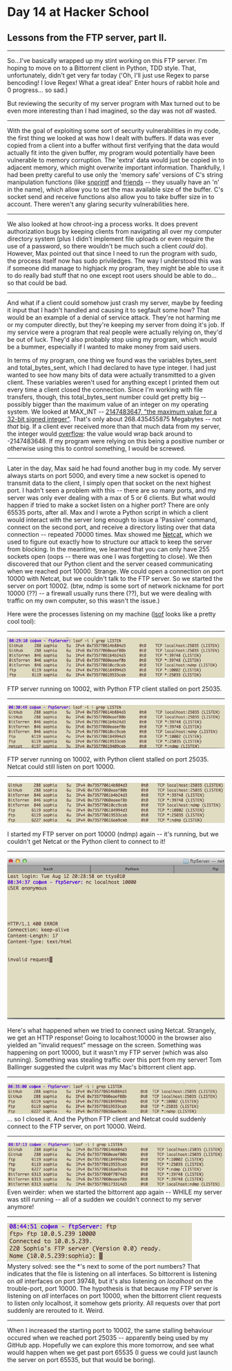# Day 14 at Hacker School
## Lessons from the FTP server, part II.

-----

So...I've basically wrapped up my stint working on this FTP server. I'm hoping to move on to a Bittorrent client in Python, TDD style. That, unfortunately, didn't get very far today ('Oh, I'll just use Regex to parse bencoding! I love Regex! What a great idea!' Enter hours of rabbit hole and 0 progress... so sad.)

But reviewing the security of my server program with Max turned out to be even more interesting than I had imagined, so the day was not *all* wasted.

________

With the goal of exploiting some sort of security vulnerabilities in my code, the first thing we looked at was how I dealt with buffers. If data was ever copied from a client into a buffer without first verifying that the data would actually fit into the given buffer, my program would potentially have been vulnerable to memory corruption. The 'extra' data would just be copied in to adjacent memory, which might overwrite important information. Thankfully, I had been pretty careful to use only the 'memory safe' versions of C's string manipulation functions (like [snprintf](http://linux.die.net/man/3/snprintf) and [friends](http://beej.us/guide/bgc/output/html/multipage/index.html) -- they usually have an 'n' in the name), which allow you to set the max available size of the buffer. C's socket send and receive functions also allow you to take buffer size in to account. There weren't any glaring security vulnerabilities here.

________

We also looked at how chroot-ing a process works. It does prevent authorization bugs by keeping clients from navigating all over my computer directory system (plus I didn't implement file uploads or even require the use of a password, so there wouldn't be much such a client *could* do). However, Max pointed out that since I need to run the program with sudo, the process itself now has sudo priviledges. The way I understood this was if someone did manage to highjack my program, they might be able to use it to do really bad stuff that no one except root users should be able to do... so that could be bad.

________

And what if a client could somehow just crash my server, maybe by feeding it input that I hadn't handled and causing it to segfault some how? That would be an example of a denial of service attack. They're not harming me or my computer directly, but they're keeping my server from doing it's job. If my service were a program that real people were actually relying on, they'd be out of luck. They'd also probably stop using my program, which would be a bummer, especially if I wanted to make money from said users.   

In terms of my program, one thing we found was the variables bytes_sent and total_bytes_sent, which I had declared to have type integer. I had just wanted to see how many bits of data were actually transmitted to a given client. These variables weren't used for anything except I printed them out every time a client closed the connection. Since I'm working with file transfers, though, this total_bytes_sent number could get pretty big -- possibly bigger than the maximum value of an integer on my operating system. We looked at MAX_INT -- [2147483647, "the maximum value for a 32-bit signed integer"](http://en.wikipedia.org/wiki/2147483647). That's only about 268.435455875 Megabytes -- not *that* big. If a client ever received more than that much data from my server, the integer would [overflow](http://en.wikipedia.org/wiki/Integer_overflow): the value would wrap back around to -2147483648. If my program were relying on this being a positive number or otherwise using this to control something, I would be screwed. 

________

Later in the day, Max said he had found another bug in my code. My server always starts on port 5000, and every time a new socket is opened to transmit data to the client, I simply open that socket on the next highest port. I hadn't seen a problem with this -- there are so many ports, and my server was only ever dealing with a max of 5 or 6 clients. But what would happen if  tried to make a socket listen on a higher port? There are only 65535 ports, after all. Max and I wrote a Python script in which a client would interact with the server long enough to issue a 'Passive' command, connect on the second port, and receive a directory listing over that data connection -- repeated 70000 times. Max showed me [Netcat](http://en.wikipedia.org/wiki/Netcat), which we used to figure out exactly how to structure our attack to keep the server from blocking. In the meantime, we learned that you can only have 255 sockets open (oops -- there was one I was forgetting to close). We then discovered that our Python client and the server ceased communicating when we reached port 10000. Strange. We could open a connection on port 10000 with Netcat, but we couldn't talk to the FTP server. So we started the server on port 10002. (btw, ndmp is some sort of network nickname for port 10000 (??) -- a firewall usually runs there (??), but we were dealing with traffic on my own computer, so this wasn't the issue.) 


Here were the processes listening on my machine ([lsof](http://www.thegeekstuff.com/2012/08/lsof-command-examples/) looks like a pretty cool tool):   
________ 

![1](./lsofimages/2.png)  
 
FTP server running on 10002, with Python FTP client stalled on port 25035.  

________

![1](./lsofimages/3.png)  

FTP server running on 10002, with Python client stalled on port 25035. Netcat could still listen on port 10000.  

________

![1](./lsofimages/4.png)  

I started my FTP server on port 10000 (ndmp) again -- it's running, but we couldn't get Netcat or the Python client to connect to it!  

________

![1](./lsofimages/7.png)  

Here's what happened when we tried to connect using Netcat. Strangely, we get an HTTP response! Going to localhost:10000 in the browser also yielded an "invalid request" message on the screen. Something was happening on port 10000, but it wasn't my FTP server (which was also running). Something was stealing traffic over this port from my server! Tom Ballinger suggested the culprit was my Mac's bittorrent client app.  

________

![1](./lsofimages/5.png)  
... so I closed it. And the Python FTP client and Netcat could suddenly connect to the FTP server, on port 10000. Weird.  

________

![1](./lsofimages/6.png)  
Even weirder: when we started the bittorrent app again -- WHILE my server was still running -- all of a sudden we couldn't connect to my server anymore!  

________

![1](./lsofimages/1.png)  
Mystery solved: see the \*'s next to some of the port numbers? That indicates that the file is listening on all interfaces. So bittorrent is listening on *all* interfaces on port 39748, but it's also listening on *localhost* on the trouble-port, port 10000. The hypothesis is that because my FTP server is listening on *all* interfaces on port 10000, when the bittorrent client requests to listen only localhost, it somehow gets priority. All requests over that port suddenly are rerouted to it. Weird. 

________

When I increased the starting port to 10002, the same stalling behaviour occured when we reached port 25035 -- apparently being used by my GitHub app. Hopefully we can explore this more tomorrow, and see what would happen when we get past port 65535 (I guess we could just launch the server on port 65535, but that would be boring).
